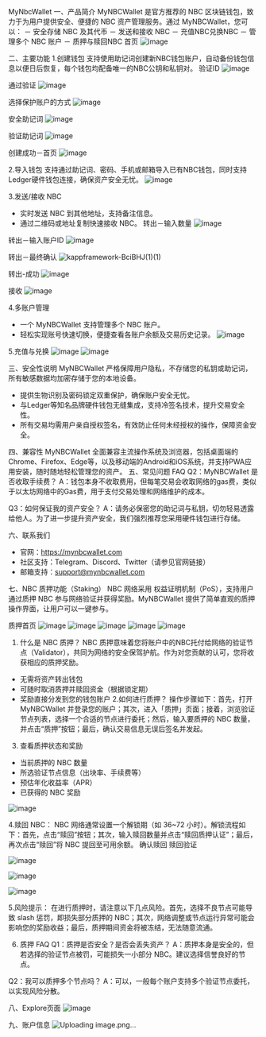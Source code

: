 MyNbcWallet
一、产品简介
MyNBCWallet 是官方推荐的 NBC 区块链钱包，致力于为用户提供安全、便捷的 NBC 资产管理服务。通过 MyNBCWallet，您可以：
－ 安全存储 NBC 及其代币
－ 发送和接收 NBC
－ 充值NBC兑换NBC
－ 管理多个 NBC 账户
－ 质押与赎回NBC
首页
![image](https://github.com/user-attachments/assets/2476ef23-a997-4998-a953-a03a184e03b0)

二、主要功能
1.创建钱包
支持使用助记词创建新NBC钱包账户，自动备份钱包信息以便日后恢复，每个钱包均配备唯一的NBC公钥和私钥对。
验证ID
![image](https://github.com/user-attachments/assets/98f87249-f3b7-4472-bc82-06234637fc9f)


通过验证
![image](https://github.com/user-attachments/assets/359943ca-5f7f-416c-ab31-4150a1e3bd29)

选择保护账户的方式
![image](https://github.com/user-attachments/assets/b9eda9c6-f070-4740-acee-431105a1e6db)

安全助记词
![image](https://github.com/user-attachments/assets/9dc1a9d6-7641-47d9-aa63-b365b0712614)

验证助记词
![image](https://github.com/user-attachments/assets/d6d9cb06-4b0c-4a21-8667-37613441a0ee)

创建成功－首页
![image](https://github.com/user-attachments/assets/d97cc576-2ffc-4398-85a6-3c8201c9fa83)

2.导入钱包
支持通过助记词、密码、手机或邮箱导入已有NBC钱包，同时支持Ledger硬件钱包连接，确保资产安全无忧。
![image](https://github.com/user-attachments/assets/fdcd64c9-bda5-4ebd-ab02-173b39f8fd73)


3.发送/接收 NBC
- 实时发送 NBC 到其他地址，支持备注信息。
- 通过二维码或地址复制快速接收 NBC。
转出－输入数量
![image](https://github.com/user-attachments/assets/3a264467-0fd3-44d4-8ffe-606501c2fc03)

转出－输入账户ID
![image](https://github.com/user-attachments/assets/e3ef05c7-5a8f-4689-a781-15911d099ce1)

转出－最终确认
![kappframework-BciBHJ(1)(1)](https://github.com/user-attachments/assets/44f1cf22-9fe3-40aa-8240-adc3348a935d)

转出-成功
![image](https://github.com/user-attachments/assets/8f8387a9-68e2-4b3b-9f0d-8399818b7f5a)

接收
![image](https://github.com/user-attachments/assets/9d58eff0-3c43-4888-80fd-98c77b834e45)

4.多账户管理
- 一个 MyNBCWallet 支持管理多个 NBC 账户。
- 轻松实现账号快速切换，便捷查看各账户余额及交易历史记录。
![image](https://github.com/user-attachments/assets/79654840-5299-4e26-a92c-0268150c95d1)

5.充值与兑换
![image](https://github.com/user-attachments/assets/6dd53735-3529-4a5c-80dd-0f0b930db23b)
![image](https://github.com/user-attachments/assets/4efb47dc-e960-4935-8ed4-cdfdf8690a95)


三、安全性说明
MyNBCWallet 严格保障用户隐私，不存储您的私钥或助记词，所有敏感数据均加密存储于您的本地设备。
- 提供生物识别及密码锁定双重保护，确保账户安全无忧。
- 与Ledger等知名品牌硬件钱包无缝集成，支持冷签名技术，提升交易安全性。
- 所有交易均需用户亲自授权签名，有效防止任何未经授权的操作，保障资金安全。

四、兼容性
MyNBCWallet 全面兼容主流操作系统及浏览器，包括桌面端的Chrome、Firefox、Edge等，以及移动端的Android和iOS系统，并支持PWA应用安装，随时随地轻松管理您的资产。
五、常见问题 FAQ
Q2：MyNBCWallet 是否收取手续费？ 
A：钱包本身不收取费用，但每笔交易会收取网络的gas费，类似于以太坊网络中的Gas费，用于支付交易处理和网络维护的成本。

Q3：如何保证我的资产安全？
A：请务必保密您的助记词与私钥，切勿轻易透露给他人。为了进一步提升资产安全，我们强烈推荐您采用硬件钱包进行存储。

六、联系我们
- 官网：https://mynbcwallet.com
- 社区支持：Telegram、Discord、Twitter（请参见官网链接）
- 邮箱支持：support@mynbcwallet.com

七、NBC 质押功能（Staking）
NBC 网络采用 权益证明机制（PoS），支持用户通过质押 NBC 参与网络验证并获得奖励。MyNBCWallet 提供了简单直观的质押操作界面，让用户可以一键参与。

质押首页
![image](https://github.com/user-attachments/assets/d983a840-caec-4c5e-a322-1264480fbb4d)
![image](https://github.com/user-attachments/assets/a9487785-2a48-4c12-b194-eaca8d6260df)
![image](https://github.com/user-attachments/assets/c00a5bc7-af4f-4cbe-a99c-019a77283fc0)
![image](https://github.com/user-attachments/assets/e1543186-f9ce-4d70-ac01-29313b43695c)
![image](https://github.com/user-attachments/assets/7f042a75-8ec9-41b0-aaee-866a2c062c23)

1. 什么是 NBC 质押？
NBC 质押意味着您将账户中的NBC托付给网络的验证节点（Validator），共同为网络的安全保驾护航。作为对您贡献的认可，您将收获相应的质押奖励。
- 无需将资产转出钱包
- 可随时取消质押并赎回资金（根据锁定期）
- 奖励直接分发到您的钱包账户
2.如何进行质押？
操作步骤如下：首先，打开 MyNBCWallet 并登录您的账户；其次，进入「质押」页面；接着，浏览验证节点列表，选择一个合适的节点进行委托；然后，输入要质押的 NBC 数量，并点击“质押”按钮；最后，确认交易信息无误后签名并发起。





3. 查看质押状态和奖励
- 当前质押的 NBC 数量
- 所选验证节点信息（出块率、手续费等）
- 预估年化收益率（APR）
- 已获得的 NBC 奖励

![image](https://github.com/user-attachments/assets/74a31628-9d5a-43ef-aa1b-d20026365f45)

4.赎回 NBC：
NBC 网络通常设置一个解锁期（如 36~72 小时）。解锁流程如下：首先，点击“赎回”按钮；其次，输入赎回数量并点击“赎回质押认证”；最后，再次点击“赎回”将 NBC 提回至可用余额。
确认赎回 赎回验证

![image](https://github.com/user-attachments/assets/3ca2c588-834b-469f-8f3f-2474126c0b44)

![image](https://github.com/user-attachments/assets/523588a6-8cb3-4dcb-97e2-0adb076c59bc)

![image](https://github.com/user-attachments/assets/eaa9a4e2-ac33-4cf3-ab50-87c07f6bd0b9)


5.风险提示：
在进行质押时，请注意以下几点风险。首先，选择不良节点可能导致 slash 惩罚，即损失部分质押的 NBC；其次，网络调整或节点运行异常可能会影响您的奖励收益；最后，质押期间资金将被冻结，无法随意流通。

6. 质押 FAQ
Q1：质押是否安全？是否会丢失资产？
A：质押本身是安全的，但若选择的验证节点被罚，可能损失一小部分 NBC。建议选择信誉良好的节点。

Q2：我可以质押多个节点吗？
A：可以，一般每个账户支持多个验证节点委托，以实现风险分散。


八、Explore页面
![image](https://github.com/user-attachments/assets/add8e17f-71f6-419a-8a60-8cdcce23afcd)

九、账户信息 
![Uploading image.png…]()
